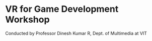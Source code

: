 # VR for Game Development Workshop

Conducted by Professor Dinesh Kumar R, Dept. of Multimedia at VIT

